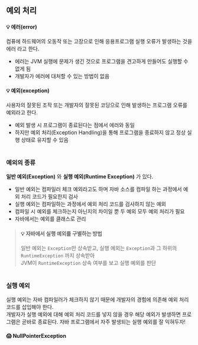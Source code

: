 ## 예외 처리
#### 💡 에러(error)
컴퓨에 하드웨어의 오동작 또는 고장으로 인해 응용프로그램 실행 오류가 발생하는 것을 에러 라고 한다.
- 에러는 JVM 실행에 문제가 생긴 것으로 프로그램을 견고하게 만들어도 실행할 수 없게 됨
- 개발자가 에러에 대처할 수 있는 방법이 없음

#### 💡 예외(exception)
사용자의 잘못된 조작 또는 개발자의 잘못된 코딩으로 인해 발생하는 프로그램 오류를 예외라고 한다.
- 예외 발생 시 프로그램이 종료된다는 점에서 에러와 동일
- 하지만 예외 처리(Exception Handling)을 통해 프로그램을 종료하지 않고 정상 실행 상태로 유지할 수 있음

#
### 예외의 종류
__일반 예외(Exception)__ 와 __실행 예외(Runtime Exception)__ 가 있다.

- 일반 예외는 컴파일러 체크 예외라고도 하며 자바 소스를 컴파일 하는 과정에서 예외 처리 코드가 필요한지 검사
- 실행 예외는 컴파일하는 과정에서 예외 처리 코드를 검사하지 않는 예외
- 컴파일 시 예외를 체크하는지 아닌지의 차이일 뿐 두 예외 모두 예외 처리가 필요
- 자바에서는 예외를 클래스로 관리

> #### 💡 자바에서 실행 예외를 구별하는 방법  
> 일반 예외는 `Exception`만 상속받고, 실행 예외는 `Exception`과 그 하위의 `RuntimeException` 까지 상속받아  
> JVM이 `RuntimeException` 상속 여부를 보고 실행 예외를 판단

#
### 실행 예외
실행 예외는 자바 컴파일러가 체크하지 않기 때문에 개발자의 경험에 의존해 예외 처리 코드를 삽입해야 한다.  
개발자가 실행 예외에 대해 예외 처리 코드를 넣지 않을 경우 해당 예외가 발생하면 프로그램은 곧바로 종료된다.
자바 프로그램에서 자주 발생되는 실행 예외를 잘 익혀두자!


#### 😱 NullPointerException
